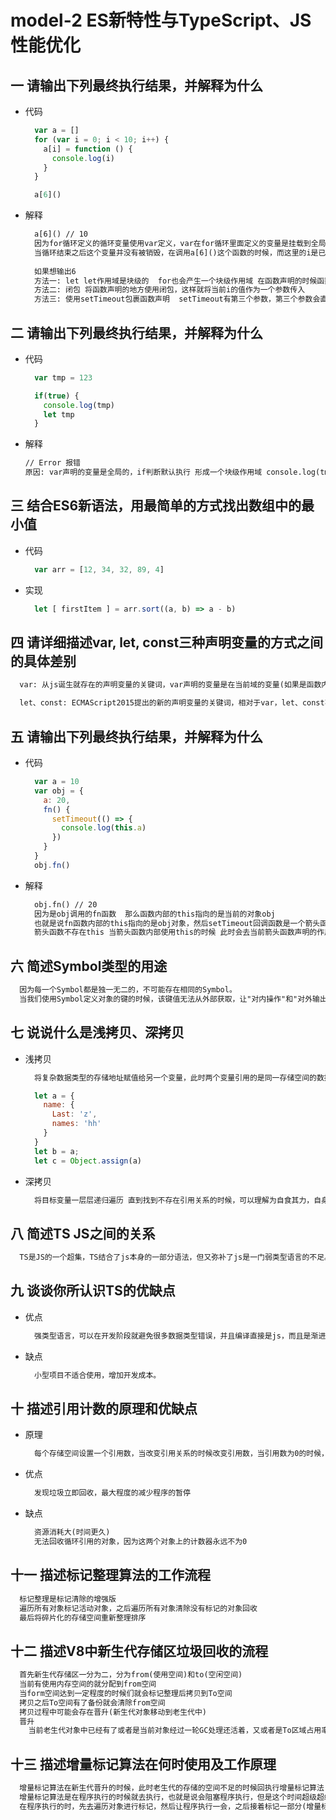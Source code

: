 # model-2 ES新特性与TypeScript、JS性能优化


## 一 请输出下列最终执行结果，并解释为什么
  - 代码
    ```js
      var a = []
      for (var i = 0; i < 10; i++) {
        a[i] = function () {
          console.log(i)
        }
      }

      a[6]()
    ```
  - 解释
    ```txt
      a[6]() // 10
      因为for循环定义的循环变量使用var定义，var在for循环里面定义的变量是挂载到全局的
      当循环结束之后这个变量并没有被销毁，在调用a[6]()这个函数的时候，而这里的i是已经完成循环的 所以是10
      
      如果想输出6
      方法一: let let作用域是块级的  for也会产生一个块级作用域 在函数声明的时候函数内部存在一个对当前i的引用
      方法二: 闭包 将函数声明的地方使用闭包，这样就将当前i的值作为一个参数传入
      方法三: 使用setTimeout包裹函数声明  setTimeout有第三个参数，第三个参数会直接作为参数传入 但是这里使用settimeout会变成异步执行 并不能立即得到结果 想要得到正确的结果需要使用Promise解决异步
    ```

## 二 请输出下列最终执行结果，并解释为什么
  - 代码
    ```js
      var tmp = 123

      if(true) {
        console.log(tmp)
        let tmp
      }
    ```
  - 解释
    ```txt
    // Error 报错
    原因: var声明的变量是全局的，if判断默认执行 形成一个块级作用域 console.log(tmp) 因为当前if形成的作用域内存在tmp变量 但是变量还没有声明，let定义的变量不能在当前作用域内声明之前使用(暂时性死区)
    ```
    
## 三 结合ES6新语法，用最简单的方式找出数组中的最小值
  - 代码
    ```js
      var arr = [12, 34, 32, 89, 4]
    ```
  - 实现
    ```js
      let [ firstItem ] = arr.sort((a, b) => a - b)
    ```
    
## 四 请详细描述var, let, const三种声明变量的方式之间的具体差别
  ```txt
    var: 从js诞生就存在的声明变量的关键词，var声明的变量是在当前域的变量(如果是函数内部声明则是局部变量) var声明会存在变量提升，也就是可以在声明之前使用，但是值为undefined

    let、const: ECMAScript2015提出的新的声明变量的关键词，相对于var，let、const不存在变量提升，如果在声明之前使用会造成暂时性死区(程序执行错误，停止执行)，而且let、const有了新的作用域使用定义，也就是块级作用域(每一个{}都会形成一个块级作用域)，而且只在当前块级作用域生效，let声明的变量可以任意改变，const声明常量，声明之后不能改变(声明对象类型，因为只是保存了对象的内存地址，所以不管对象内部怎么变化都可以)
  ```

## 五 请输出下列最终执行结果，并解释为什么
  - 代码
    ```js
      var a = 10
      var obj = {
        a: 20,
        fn() {
          setTimeout(() => {
            console.log(this.a)
          })
        }
      }
      obj.fn()
    ```
  - 解释
    ```txt
      obj.fn() // 20
      因为是obj调用的fn函数  那么函数内部的this指向的是当前的对象obj
      也就是说fn函数内部的this指向的是obj对象，然后setTimeout回调函数是一个箭头函数
      箭头函数不存在this 当箭头函数内部使用this的时候 此时会去当前箭头函数声明的作用域找this 而声明这个箭头函数的作用域就是fn函数内部的作用域 所以this.a  就相当于在fn函数内部this.a  也就是obj.a
    ```

## 六 简述Symbol类型的用途
  ```txt
    因为每一个Symbol都是独一无二的，不可能存在相同的Symbol。
    当我们使用Symbol定义对象的键的时候，该键值无法从外部获取，让"对内操作"和"对外输出"更为优雅。
  ```

## 七 说说什么是浅拷贝、深拷贝
  - 浅拷贝
    ```txt
      将复杂数据类型的存储地址赋值给另一个变量，此时两个变量引用的是同一存储空间的数据，当改变一个变量内部的值之后(不重新复制等操作) 就相当于把根数据改了
    ```
    ```js
      let a = {
        name: {
          Last: 'z',
          names: 'hh'
        }
      }
      let b = a;
      let c = Object.assign(a)
    ```
  - 深拷贝
    ```txt
      将目标变量一层层递归遍历 直到找到不存在引用关系的时候，可以理解为自食其力，自身的所有属性都是本身创建的  并不存在引用其他数据的
    ```

## 八 简述TS JS之间的关系
  ```txt
    TS是JS的一个超集，TS结合了js本身的一部分语法，但又弥补了js是一门弱类型语言的不足。
  ```

## 九 谈谈你所认识TS的优缺点
  - 优点
    ```txt
      强类型语言，可以在开发阶段就避免很多数据类型错误，并且编译直接是js，而且是渐进式的一门语言。
    ```
  - 缺点
    ```txt
      小型项目不适合使用，增加开发成本。
    ```

## 十 描述引用计数的原理和优缺点
  - 原理
    ```txt
      每个存储空间设置一个引用数，当改变引用关系的时候改变引用数，当引用数为0的时候，回收释放
    ```
  - 优点
    ```txt
      发现垃圾立即回收，最大程度的减少程序的暂停
    ```
  - 缺点
    ```txt
      资源消耗大(时间更久)
      无法回收循环引用的对象，因为这两个对象上的计数器永远不为0
    ```

## 十一 描述标记整理算法的工作流程
  ```txt
    标记整理是标记清除的增强版
    遍历所有对象标记活动对象，之后遍历所有对象清除没有标记的对象回收
    最后将碎片化的存储空间重新整理排序
  ```

## 十二 描述V8中新生代存储区垃圾回收的流程
  ```txt
    首先新生代存储区一分为二，分为from(使用空间)和to(空闲空间)
    当前有使用内存空间的就分配到from空间
    当form空间达到一定程度的时候们就会标记整理后拷贝到To空间
    拷贝之后To空间有了备份就会清除from空间
    拷贝过程中可能会存在晋升(新生代对象移动到老生代中)
    晋升
      当前老生代对象中已经有了或者是当前对象经过一轮GC处理还活着，又或者是To区域占用率达到25%的时候，当前新生代对象都移动到老生代对象中
  ```

## 十三 描述增量标记算法在何时使用及工作原理
  ```txt
    增量标记算法在新生代晋升的时候，此时老生代的存储的空间不足的时候回执行增量标记算法
    增量标记算法是在程序执行的时候就去执行，也就是说会阻塞程序执行，但是这个时间超级超级短。
    在程序执行的时，先去遍历对象进行标记，然后让程序执行一会，之后接着标记一部分(增量标记)，之后完成清除，程序接着运行。
  ```
